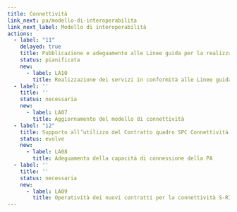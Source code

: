```yaml
---
title: Connettività
link_next: pa/modello-di-interoperabilita
link_next_label: Modello di interoperabilità
actions:
  - label: "11"
    delayed: true
    title: Pubblicazione e adeguamento alle Linee guida per la realizzazione di reti Wi-Fi pubbliche
    status: pianificata
    new:
      - label: LA10
        title: Realizzazione dei servizi in conformità alle Linee guida per la realizzazione di reti wi-fi pubbliche
  - label: ''
    title: ''
    status: necessaria
    new:
      - label: LA07
        title: Aggiornamento del modello di connettività
  - label: "12"
    title: Supporto all’utilizzo del Contratto quadro SPC Connettività
    status: evolve
    new:
      - label: LA08
        title: Adeguamento della capacità di connessione della PA
  - label: ''
    title: ''
    status: necessaria
    new:
      - label: LA09
        title: Operatività dei nuovi contratti per la connettività S-RIPA per le sedi estere delle PA
---
```

